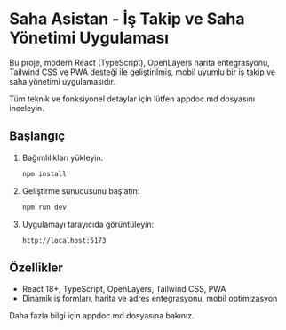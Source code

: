 # Saha Asistan - İş Takip ve Saha Yönetimi Uygulaması

Bu proje, modern React (TypeScript), OpenLayers harita entegrasyonu, Tailwind CSS ve PWA desteği ile geliştirilmiş, mobil uyumlu bir iş takip ve saha yönetimi uygulamasıdır.

Tüm teknik ve fonksiyonel detaylar için lütfen appdoc.md dosyasını inceleyin.

## Başlangıç

1. Bağımlılıkları yükleyin:
   ```bash
   npm install
   ```
2. Geliştirme sunucusunu başlatın:
   ```bash
   npm run dev
   ```
3. Uygulamayı tarayıcıda görüntüleyin:
   ```
   http://localhost:5173
   ```

## Özellikler
- React 18+, TypeScript, OpenLayers, Tailwind CSS, PWA
- Dinamik iş formları, harita ve adres entegrasyonu, mobil optimizasyon

Daha fazla bilgi için appdoc.md dosyasına bakınız.
